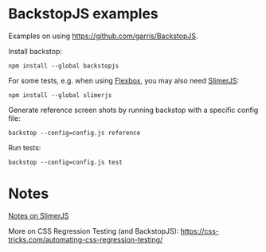 # BackstopJS examples

Examples on using https://github.com/garris/BackstopJS.

Install backstop:

```
npm install --global backstopjs
```

For some tests, e.g. when using [Flexbox](https://css-tricks.com/snippets/css/a-guide-to-flexbox/), you may also need [SlimerJS](https://slimerjs.org/):

```
npm install --global slimerjs
```

Generate reference screen shots by running backstop with a specific config file:

```
backstop --config=config.js reference
```

Run tests:

```
backstop --config=config.js test
```

# Notes

[Notes on SlimerJS](SlimerJS.md)

More on CSS Regression Testing (and BackstopJS): https://css-tricks.com/automating-css-regression-testing/
